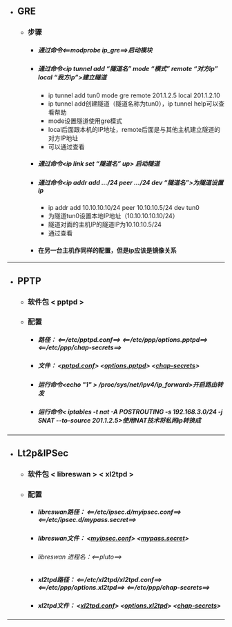 - ## GRE    
    - ### 步骤
        - ##### 通过命令<==modprobe ip_gre==>启动模块
        - ##### 通过命令<ip tunnel add “隧道名” mode “模式” remote “对方ip” local “我方ip”>建立隧道
            - ip tunnel add tun0  mode gre remote 201.1.2.5 local 201.1.2.10
            - ip tunnel add创建隧道（隧道名称为tun0），ip tunnel help可以查看帮助
            - mode设置隧道使用gre模式
            - local后面跟本机的IP地址，remote后面是与其他主机建立隧道的对方IP地址
            - 可以通过<ip link>查看

        -  ##### 通过命令<ip link set “隧道名” up> 启动隧道
        - ##### 通过命令<ip addr add *.*.*.*/24 peer *.*.*.*/24 dev “隧道名”>为隧道设置ip
            - ip addr add 10.10.10.10/24 peer 10.10.10.5/24 dev tun0
            - 为隧道tun0设置本地IP地址（10.10.10.10.10/24）
            - 隧道对面的主机IP的隧道IP为10.10.10.5/24
            - 通过<ip a s>查看
        - #### 在另一台主机作同样的配置，但是ip应该是镜像关系
---
- ## PPTP
    - ### 软件包 < pptpd >
    - ### 配置
        -  ##### 路径： <==/etc/pptpd.conf==> <==/etc/ppp/options.pptpd==> <==/etc/ppp/chap-secrets==>
        - ##### 文件：     <[pptpd.conf](https://github.com/guiaiy/linux/blob/master/VPN/pptpd.conf)>         <[options.pptpd](https://github.com/guiaiy/linux/blob/master/VPN/options.pptpd)>             <[chap-secrets](https://github.com/guiaiy/linux/blob/master/VPN/chap-secrets)>
        - ##### 运行命令<echo "1" > /proc/sys/net/ipv4/ip_forward>开启路由转发
        - ##### 运行命令< iptables -t nat -A POSTROUTING -s 192.168.3.0/24 -j SNAT --to-source 201.1.2.5>使用NAT技术将私网ip转换成
---
- ## Lt2p&IPSec
    - ### 软件包 < libreswan > < xl2tpd >
    - ### 配置
        - ##### libreswan路径： <==/etc/ipsec.d/myipsec.conf==> <==/etc/ipsec.d/mypass.secret==>
        - ##### libreswan文件： <[myipsec.conf](https://github.com/guiaiy/linux/blob/master/VPN/myipsec.conf)>                   <[mypass.secret](https://github.com/guiaiy/linux/blob/master/VPN/mypass.secrets)>
        - ###### libreswan 进程名：<==pluto==>
        - ##### xl2tpd路径： <==/etc/xl2tpd/xl2tpd.conf==> <==/etc/ppp/options.xl2tpd==> <==/etc/ppp/chap-secrets==>
        - ##### xl2tpd文件：       <[xl2tpd.conf](https://github.com/guiaiy/linux/blob/master/VPN/xl2tpd.conf)>                       <[options.xl2tpd](https://github.com/guiaiy/linux/blob/master/VPN/options.xl2tpd)>              <[chap-secrets](https://github.com/guiaiy/linux/blob/master/VPN/chap-secrets)>
---
